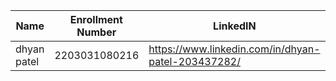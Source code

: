 
|Name|Enrollment Number | LinkedIN | Github |
|---|---|---|---|
|dhyan patel|2203031080216|https://www.linkedin.com/in/dhyan-patel-203437282/|https://github.com/dhyanpatel3|